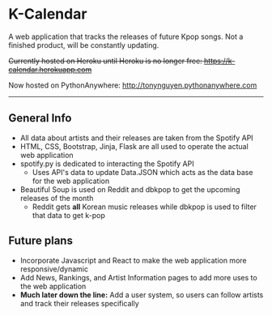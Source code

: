 # K-Calendar
A web application that tracks the releases of future Kpop songs. Not a finished product, will be constantly updating.

~~Currently hosted on Heroku until Heroku is no longer free:
https://k-calendar.herokuapp.com~~

Now hosted on PythonAnywhere:
http://tonynguyen.pythonanywhere.com
***

## General Info
 * All data about artists and their releases are taken from the Spotify API
 * HTML, CSS, Bootstrap, Jinja, Flask are all used to operate the actual web application
 * spotify.py is dedicated to interacting the Spotify API 
    * Uses API's data to update Data.JSON which acts as the data base for the web application
 * Beautiful Soup is used on Reddit and dbkpop to get the upcoming releases of the month
    * Reddit gets **all** Korean music releases while dbkpop is used to filter that data to get k-pop

## Future plans
 * Incorporate Javascript and React to make the web application more responsive/dynamic
 * Add News, Rankings, and Artist Information pages to add more uses to the web application
 * **Much later down the line:** Add a user system, so users can follow artists and track their releases specifically
